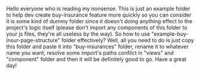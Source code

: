 Hello everyone who is reading my nonsense.
This is just an example folder to help dev create buy-insurance feature more quickly so you can consider it is some kind of dummy folder since it doesn't doing anything effect to the project's logic itself 
(please don't import any components of this folder to your js files, they're all useless by the way).
So how to use "example-buy-insur-page-structure" folder effectively? 
Well, all you need to do is just copy this folder and paste it into "buy-insurances" folder,
rename it to whatever name you want, resolve some import's paths confilct in "views" and "component" folder and then it will be definitely good to go. 
Have a great day!